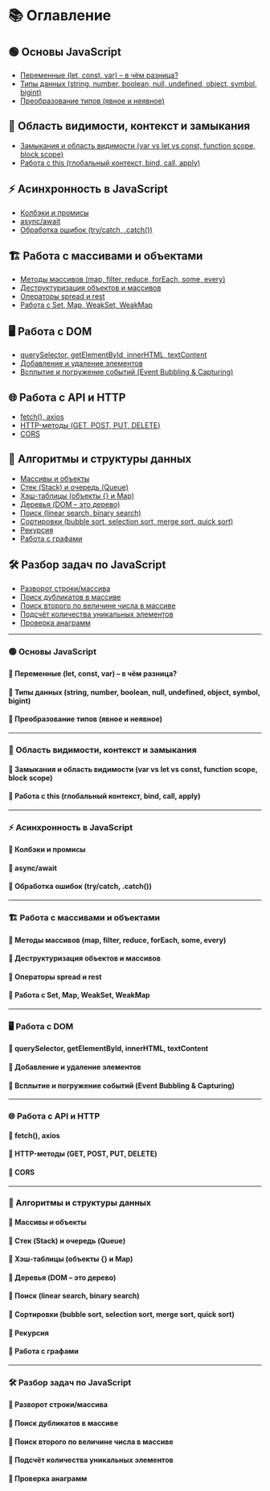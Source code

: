 # 📚 Оглавление

## 🟢 Основы JavaScript
- [Переменные (let, const, var) – в чём разница?](#variables)
- [Типы данных (string, number, boolean, null, undefined, object, symbol, bigint)](#data-types)
- [Преобразование типов (явное и неявное)](#type-conversion)

## 🔄 Область видимости, контекст и замыкания
- [Замыкания и область видимости (var vs let vs const, function scope, block scope)](#closures-scope)
- [Работа с this (глобальный контекст, bind, call, apply)](#this-context)

## ⚡ Асинхронность в JavaScript
- [Колбэки и промисы](#callbacks-promises)
- [async/await](#async-await)
- [Обработка ошибок (try/catch, .catch())](#error-handling)

## 🏗 Работа с массивами и объектами
- [Методы массивов (map, filter, reduce, forEach, some, every)](#array-methods)
- [Деструктуризация объектов и массивов](#destructuring)
- [Операторы spread и rest](#spread-rest)
- [Работа с Set, Map, WeakSet, WeakMap](#sets-maps)

## 🖥 Работа с DOM
- [querySelector, getElementById, innerHTML, textContent](#dom-methods)
- [Добавление и удаление элементов](#dom-manipulation)
- [Всплытие и погружение событий (Event Bubbling & Capturing)](#event-bubbling)

## 🌐 Работа с API и HTTP
- [fetch(), axios](#fetch-axios)
- [HTTP-методы (GET, POST, PUT, DELETE)](#http-methods)
- [CORS](#cors)

## 🧩 Алгоритмы и структуры данных
- [Массивы и объекты](#arrays-objects)
- [Стек (Stack) и очередь (Queue)](#stack-queue)
- [Хэш-таблицы (объекты {} и Map)](#hash-tables)
- [Деревья (DOM – это дерево)](#trees)
- [Поиск (linear search, binary search)](#search)
- [Сортировки (bubble sort, selection sort, merge sort, quick sort)](#sorting)
- [Рекурсия](#recursion)
- [Работа с графами](#graphs)

## 🛠 Разбор задач по JavaScript
- [Разворот строки/массива](#reverse-string-array)
- [Поиск дубликатов в массиве](#duplicate-search)
- [Поиск второго по величине числа в массиве](#second-largest)
- [Подсчёт количества уникальных элементов](#unique-count)
- [Проверка анаграмм](#anagram-check)

---

### 🟢 Основы JavaScript

#### <a id="variables"></a>📌 Переменные (let, const, var) – в чём разница?
<!-- Здесь можно описать различия между let, const и var, их область видимости и особенности использования. -->

#### <a id="data-types"></a>📌 Типы данных (string, number, boolean, null, undefined, object, symbol, bigint)
<!-- Здесь можно рассказать о примитивных и сложных типах данных в JavaScript. -->

#### <a id="type-conversion"></a>📌 Преобразование типов (явное и неявное)
<!-- Здесь можно объяснить, как работает приведение типов в JavaScript. -->

---

### 🔄 Область видимости, контекст и замыкания

#### <a id="closures-scope"></a>📌 Замыкания и область видимости (var vs let vs const, function scope, block scope)
<!-- Здесь можно объяснить, что такое область видимости, как работают переменные в разных контекстах и что такое замыкание. -->

#### <a id="this-context"></a>📌 Работа с this (глобальный контекст, bind, call, apply)
<!-- Здесь можно объяснить, как работает this в разных ситуациях, а также разобрать bind, call, apply. -->

---

### ⚡ Асинхронность в JavaScript

#### <a id="callbacks-promises"></a>📌 Колбэки и промисы
<!-- Здесь можно объяснить, что такое колбэки, какие у них проблемы и как промисы их решают. -->

#### <a id="async-await"></a>📌 async/await
<!-- Здесь можно разобрать, как async/await упрощает работу с асинхронным кодом. -->

#### <a id="error-handling"></a>📌 Обработка ошибок (try/catch, .catch())
<!-- Здесь можно объяснить, как правильно обрабатывать ошибки в асинхронном коде. -->

---

### 🏗 Работа с массивами и объектами

#### <a id="array-methods"></a>📌 Методы массивов (map, filter, reduce, forEach, some, every)
<!-- Здесь можно разобрать основные методы массивов и их применение. -->

#### <a id="destructuring"></a>📌 Деструктуризация объектов и массивов
<!-- Здесь можно объяснить, как работает деструктуризация в JavaScript. -->

#### <a id="spread-rest"></a>📌 Операторы spread и rest
<!-- Здесь можно разобрать разницу между spread и rest, а также их применение. -->

#### <a id="sets-maps"></a>📌 Работа с Set, Map, WeakSet, WeakMap
<!-- Здесь можно рассказать, чем отличаются Set и Map, а также WeakSet и WeakMap. -->

---

### 🖥 Работа с DOM

#### <a id="dom-methods"></a>📌 querySelector, getElementById, innerHTML, textContent
<!-- Здесь можно разобрать основные методы работы с DOM. -->

#### <a id="dom-manipulation"></a>📌 Добавление и удаление элементов
<!-- Здесь можно объяснить, как динамически добавлять и удалять элементы в DOM. -->

#### <a id="event-bubbling"></a>📌 Всплытие и погружение событий (Event Bubbling & Capturing)
<!-- Здесь можно разобрать механику всплытия и погружения событий в JavaScript. -->

---

### 🌐 Работа с API и HTTP

#### <a id="fetch-axios"></a>📌 fetch(), axios
<!-- Здесь можно объяснить, как работать с API с помощью fetch() и axios. -->

#### <a id="http-methods"></a>📌 HTTP-методы (GET, POST, PUT, DELETE)
<!-- Здесь можно рассказать о базовых HTTP-методах и их использовании. -->

#### <a id="cors"></a>📌 CORS
<!-- Здесь можно объяснить, что такое CORS и как решать проблемы, связанные с ним. -->

---

### 🧩 Алгоритмы и структуры данных

#### <a id="arrays-objects"></a>📌 Массивы и объекты
<!-- Здесь можно разобрать основные структуры данных в JavaScript. -->

#### <a id="stack-queue"></a>📌 Стек (Stack) и очередь (Queue)
<!-- Здесь можно объяснить, как работают стек и очередь, привести примеры использования. -->

#### <a id="hash-tables"></a>📌 Хэш-таблицы (объекты {} и Map)
<!-- Здесь можно разобрать, как в JavaScript реализуются хэш-таблицы с помощью Map и объектов {}. -->

#### <a id="trees"></a>📌 Деревья (DOM – это дерево)
<!-- Здесь можно рассказать об основах деревьев и привести примеры (например, DOM). -->

#### <a id="search"></a>📌 Поиск (linear search, binary search)
<!-- Здесь можно разобрать алгоритмы линейного и бинарного поиска. -->

#### <a id="sorting"></a>📌 Сортировки (bubble sort, selection sort, merge sort, quick sort)
<!-- Здесь можно объяснить основные алгоритмы сортировки с примерами кода. -->

#### <a id="recursion"></a>📌 Рекурсия
<!-- Здесь можно разобрать основы рекурсии и привести примеры рекурсивных функций. -->

#### <a id="graphs"></a>📌 Работа с графами
<!-- Здесь можно разобрать основы работы с графами, привести примеры использования. -->

---

### 🛠 Разбор задач по JavaScript

#### <a id="reverse-string-array"></a>📌 Разворот строки/массива
<!-- Здесь можно разобрать задачу на разворот строки или массива. -->

#### <a id="duplicate-search"></a>📌 Поиск дубликатов в массиве
<!-- Здесь можно разобрать задачу на поиск повторяющихся элементов в массиве. -->

#### <a id="second-largest"></a>📌 Поиск второго по величине числа в массиве
<!-- Здесь можно разобрать алгоритм поиска второго по величине числа в массиве. -->

#### <a id="unique-count"></a>📌 Подсчёт количества уникальных элементов
<!-- Здесь можно разобрать, как посчитать количество уникальных элементов в массиве. -->

#### <a id="anagram-check"></a>📌 Проверка анаграмм
<!-- Здесь можно разобрать алгоритм проверки, являются ли две строки анаграммами. -->
